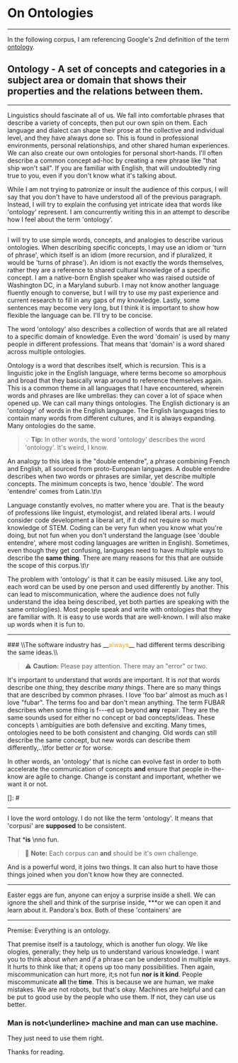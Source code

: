 # On Ontologies
---
In the following corpus, I am referencing Google's 2nd definition of the term [ontology](https://www.google.com/search?q=define+ontology).

## Ontology - A set of concepts and categories in a subject area or domain that shows their properties and the relations between them.

---
Linguistics should fascinate all of us. We fall into comfortable phrases that describe a variety of concepts, then put our own spin on them. Each language and dialect can shape their prose at the collective and individual level, and they have always done so. This is found in professional environments, personal relationships, and other shared human experiences. We can also create our own ontologies for personal short-hands. I'll often describe a common concept ad-hoc by creating a new phrase like "that ship won't sail". If you are familiar with English, that will undoubtedly ring true to you, even if you don't know what it's talking about.

While I am not trying to patronize or insult the audience of this corpus, I will say that you don't have to have understood all of the previous paragraph. Instead, I will try to explain the confusing yet intricate idea that words like 'ontology' represent. I am concurrently writing this in an attempt to describe how I feel about the term 'ontology'.

---

I will try to use simple words, concepts, and analogies to describe various ontologies. When describing specific concepts, I may use an idiom or 'turn of phrase', which itself is an idiom (more recursion, and if pluralized, it would be 'turns of phrase'). An idiom is not exactly the words themselves, rather they are a reference to shared cultural knowledge of a specific concept. I am a native-born English speaker who was raised outside of Washington DC, in a Maryland suburb. I may not know another language fluently enough to converse, but I will try to use my past experience and current research to fill in any gaps of my knowledge. Lastly, some sentences may become very long, but I think it is important to show how flexible the language can be. I'll try to be concise.

The word 'ontology' also describes a collection of words that are all related to a specific domain of knowledge. Even the word 'domain' is used by many people in different professions. That means that 'domain' is a word shared across multiple ontologies.

Ontology is a word that describes itself, which is recursion. This is a linguistic joke in the English language, where terms become so amorphous and broad that they basically wrap around to reference themselves again. This is a common theme in all languages that I have encountered, wherein words and phrases are like umbrellas: they can cover a lot of space when opened up. We can call many things ontologies. The English dictionary is an 'ontology' of words in the English language. The English languages tries to contain many words from different cultures, and it is always expanding. Many ontologies do the same.

> :bulb: **Tip:** In other words, the word 'ontology' describes the word 'ontology'. It's weird, I know.

An analogy to this idea is the "double entendre", a phrase combining French and English, all sourced from proto-European languages. A double entendre describes when two words or phrases are similar, yet describe multiple concepts. The minimum concepts is two, hence 'double'. The word 'entendre' comes from Latin.\t\n

Language constantly evolves, no matter where you are. That is the beauty of professions like linguist, etymologist, and related liberal arts. I _would_ consider code development a liberal art, if it did not require so much knowledge of STEM. Coding can be very fun when you know what you're doing, but not fun when you don't understand the language (see 'double entendre', where most coding languages are written in English). Sometimes, even though they get confusing, languages need to have multiple ways to describe the **same thing**. There are many reasons for this that are outside the scope of this corpus.\t\r

The problem with 'ontology' is that it can be easily misused. Like any tool, each word can be used by one person and used differently by another. This can lead to miscommunication, where the audience does not fully understand the idea being described, yet both parties are speaking with the same ontolog(ies). Most people speak and write with ontologies that they are familiar with. It is easy to use words that are well-known. I will also make up words when it is fun to.

---

<center><!-- I especially like this part. --></center>
### \\The software industry has __<font color="orange">always</font>__ had different terms describing the same ideas.\\

> :warning: **Caution:** Please pay attention. There may an "error" or two.

It's important to understand that words are important. It is _not_ that words describe one _thing_, they describe *many things*. There are so many things that are described by common phrases. I love 'foo bar' almost as much as I love "fubar". The terms foo and bar don't mean anything. The term FUBAR describes when some thing is f---ed up beyond __any__ repair. They are the same sounds used for either no concept or bad concepts/ideas. These concepts \ ambiguities are both defensive and exciting. Many times, ontologies need to be both consistent and changing. Old words can still describe the same concept, but new words can describe them differently,..\tfor better *or* for worse.

In other words, an 'ontology' that is niche can evolve fast in order to both accelerate the communication of concepts __and__ ensure that people in-the-know are agile to change. Change is constant and important, whether we want it or not.

[<!--[<!--{s}orr\/ f311ow *\da\ta\* profess10nals::;:this __**;s**__ a #key# lesso\n in ++cle@nl'''in'''ess==.~`~!?\?<>@#$%^&*()_+`1234567890-\\dum=//dummy\\foo//bar\\#!pause#\n'''
\\time.sleep(86401),"""\\"""time.sleep(86401)$$$'''=-->]: #

---

I love the word ontology. I do not like the term 'ontology'. It means that 'corpusi' are __supposed__ to be consistent.

That ***is** \nno fun.

> :memo: **Note:** Each corpus can **and** should be it's own challenge.

And is a powerful word, it joins two things. It can also hurt to have those things joined when you don't know how they are connected.

___

Easter eggs are fun, anyone can enjoy a surprise inside a shell. We can ignore the shell and think of the surprise inside, ***or we can open it and learn about it. Pandora's box. Both of these 'containers' are

___

Premise: Everything is an ontology.

That premise itself is a tautology, which is another fun ology. We like ologies, generally; they help us to understand various knowledge. I want you to think about *when* and *if* a phrase can be understood in multiple ways. It hurts to think like that; it opens up too many possibilities. Then again, miscommunication can hurt more, it;s not fun __nor is it kind__. People miscommunicate __all__ the __time__. This is because we are human, we make mistakes. We are not robots, but that's okay. Machines are helpful and can be put to good use by the people who use them. If not, they can use us better.

### Man is <underline>not<\underline> machine __and__ man can use machine.

They just need to use them right.

Thanks for reading.

[<!--;) Thanks for reading :P-->]: #

